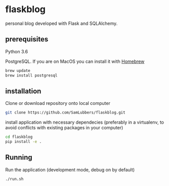 # flaskblog
personal blog developed with Flask and SQLAlchemy.

## prerequisites

Python 3.6

PostgreSQL. If you are on MacOS you can install it with [Homebrew](https://brew.sh/)

```bash
brew update
brew install postgresql
```


## installation

Clone or download repository onto local computer

```bash
git clone https://github.com/SamLubbers/flaskblog.git
```

install application with necessary dependecies (preferably in a virtualenv, to avoid conflicts with existing packages in your computer)

```bash
cd flaskblog
pip install -e .
```

## Running

Run the application (development mode, debug on by default)

```bash
./run.sh
```
